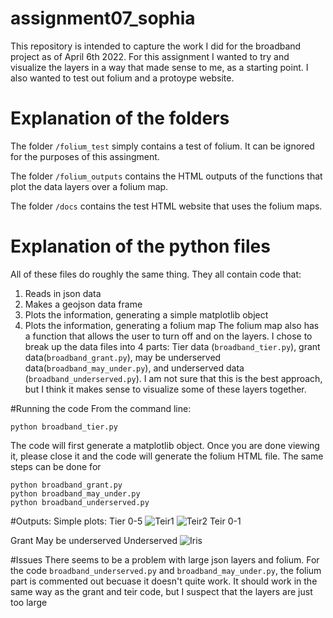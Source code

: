 # assignment07_sophia

This repository is intended to capture the work I did for the broadband project as of April 6th 2022. For this assignment I wanted to try and visualize the layers in a way that made sense to me, as a starting point. I also wanted to test out folium and a protoype website.

# Explanation of the folders

The folder <code>/folium_test</code> simply contains a test of folium. It can be ignored for the purposes of this assingment.  

The folder <code>/folium_outputs</code> contains the HTML outputs of the functions that plot the data layers over a folium map. 

The folder <code>/docs</code> contains the test HTML website that uses the folium maps.

# Explanation of the python files
All of these files do roughly the same thing. They all contain code that:
1. Reads in json data
2. Makes a geojson data frame
3. Plots the information, generating a simple matplotlib object
4. Plots the information, generating a folium map
The folium map also has a function that allows the user to turn off and on the layers.
I chose to break up the data files into 4 parts: Tier data (<code>broadband_tier.py</code>), grant data(<code>broadband_grant.py</code>), may be underserved data(<code>broadband_may_under.py</code>), and underserved data (<code>broadband_underserved.py</code>). I am not sure that this is the best approach, but I think it makes sense to visualize some of these layers together. 

#Running the code
From the command line:
```
python broadband_tier.py
```
The code will first generate a matplotlib object. Once you are done viewing it, please close it and the code will generate the folium HTML file.
The same steps can be done for 
```
python broadband_grant.py
python broadband_may_under.py
python broadband_underserved.py
```
#Outputs:
Simple plots:
Tier 0-5
![Teir1](iris.png)
![Teir2](iris.png)
Teir 0-1

Grant
May be underserved
Underserved
![Iris](iris.png)

#Issues
There seems to be a problem with large json layers and folium. For the code <code>broadband_underserved.py</code> and <code>broadband_may_under.py</code>, the folium part is commented out becuase it doesn't quite work. It should work in the same way as the grant and teir code, but I suspect that the layers are just too large
  
   
